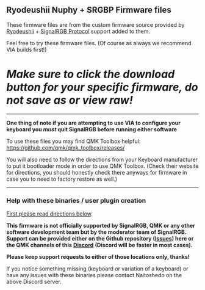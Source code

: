 ## Ryodeushii Nuphy + SRGBP Firmware files ##

These firmware files are from the custom firmware source provided by [Ryodeushii](https://github.com/ryodeushii/qmk-firmware) + [SignalRGB Protocol](https://github.com/SRGBmods/Ryodeushii-QMK) support added to them.

Feel free to try these firmware files. (Of course as always we recommend VIA builds first!)

# _Make sure to click the download button for your specific firmware, do not save as or view raw!_ #

---

**One thing of note if you are attempting to use VIA to configure your keyboard you _must_ quit SignalRGB before running either software**

To use these files you may find QMK Toolbox helpful:
https://github.com/qmk/qmk_toolbox/releases/

You will also need to follow the directions from your Keyboard manufacturer to put it bootloader mode in order to use QMK Toolbox.
(Check their website for directions, you should honestly check there anyways for firmware in case you to need to factory restore as well.)

---

### Help with these binaries / user plugin creation ###

[First please read directions below](https://github.com/SRGBmods/QMK-Binaries/#directions).

**This firmware is not officially supported by SignalRGB, QMK or any other software development team but by the moderator team of SignalRGB. Support can be provided either on the Github repository ([**Issues**](https://github.com/SRGBmods/QMK-Binaries/issues)) here or the QMK channels of this** [**Discord**](https://discord.com/invite/J5dwtcNhqC) **(Discord will be faster in most cases).**

**Please keep support requests to either of those locations only, thanks!**

If you notice something missing (keyboard or variation of a keyboard) or have any issues with these binaries please contact Naitoshedo on the above Discord server.
